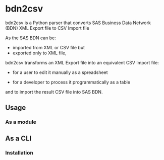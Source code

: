 # bdn2csv

bdn2csv is a Python parser that converts SAS Business Data Network (BDN) XML Export file to CSV Import file

As the SAS BDN can be:
* imported from XML or CSV file but
* exported only to XML file,

bdn2csv transforms an XML Export file into an equivalent CSV Import file:

* for a user to edit it manually as a spreadsheet

* for a developer to process it programmatically as a table

and to import the result CSV file into SAS BDN.

## Usage

### As a module

## As a CLI

### Installation
